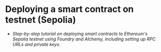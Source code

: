 # Deploying a smart contract on testnet (Sepolia)
- *Step-by-step tutorial on deploying smart contracts to Ethereum's Sepolia testnet using Foundry and Alchemy, including setting up RPC URLs and private keys.*

## 
